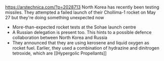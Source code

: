 https://arstechnica.com/?p=2028713
North Korea has recently been testing missiles. They attempted a failed launch of their Chollima-1 rocket on May 27 but they're doing something unexpected now
- More-than-expected rocket tests at the Sohae launch centre
- A Russian delegation is present too. This hints to a possible defence collaboration between North Korea and Russia 
- They announced that they are using kerosene and liquid oxygen as rocket fuel. Earlier, they used a combination of hydrazine and dinitrogen tetroxide, which are [[Hypergolic Propellants]]


